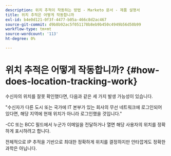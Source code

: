 ```yaml
---
description: 위치 추적이 작동하는 방법 - Marketo 문서 - 제품 설명서
title: 위치 추적은 어떻게 작동합니까
exl-id: b4e0d121-0f3f-4477-b05a-466c8d2ac467
source-git-commit: d9b8b92ac5f051178b8eb9b450c4949b56d50b99
workflow-type: tm+mt
source-wordcount: '113'
ht-degree: 0%

---
```


# 위치 추적은 어떻게 작동합니까? {#how-does-location-tracking-work}

수신자의 위치를 잘못 확인했다면, 다음과 같은 세 가지 발생 가능성이 있습니다.

&quot;수신자가 다른 도시 또는 국가에 IT 본부가 있는 회사의 무선 네트워크에 로그인되어 있다면, 해당 지역에 현재 위치가 아니라 로그인했을 것입니다.&quot;

-CC 또는 BCC 필드에서 누군가 이메일을 전달하거나 열면 해당 사용자의 위치를 정확하게 표시하려고 합니다.

전체적으로 IP 추적을 기반으로 최대한 정확하게 위치를 결정하지만 안타깝게도 정확한 과학은 아닙니다.
